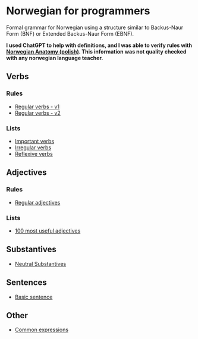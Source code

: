 # Norwegian for programmers

Formal grammar for Norwegian using a structure similar to Backus-Naur Form (BNF) or Extended Backus-Naur Form (EBNF).

**I used ChatGPT to help with definitions, and I was able to verify rules with [Norwegian Anatomy (polish)](https://www.anatomianorweskiego.com/). This information was not quality checked with any norwegian language teacher.**


## Verbs
### Rules
- [Regular verbs - v1](verbs/regular_verbs_v1.md)
- [Regular verbs - v2](verbs/regular_verbs_v2.md)
### Lists
- [Important verbs](verbs/important_verbs.md)
- [Irregular verbs](verbs/irregular_verbs.md)
- [Reflexive verbs](verbs/reflexive_verbs.md)
  
## Adjectives
### Rules
- [Regular adjectives](adjectives/regular_adjectives.md)
### Lists
- [100 most useful adjectives](adjectives/useful_adjectives.md)
## Substantives
- [Neutral Substantives](substantives/neutral_substantives.md)

## Sentences
- [Basic sentence](sentence_structure/basic_sentence.md)

## Other
- [Common expressions](expressions/common_expressions.md)
